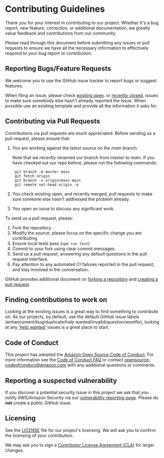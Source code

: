 # Contributing Guidelines

Thank you for your interest in contributing to our project. Whether it's a bug report, new feature, correction, or additional
documentation, we greatly value feedback and contributions from our community.

Please read through this document before submitting any issues or pull requests to ensure we have all the necessary
information to effectively respond to your bug report or contribution.


## Reporting Bugs/Feature Requests

We welcome you to use the GitHub issue tracker to report bugs or suggest features.

When filing an issue, please check [existing open](https://github.com/aws/amazon-chime-sdk-js/issues), or [recently closed](https://github.com/aws/amazon-chime-sdk-js/issues?utf8=%E2%9C%93&q=is%3Aissue%20is%3Aclosed%20), issues to make sure somebody else hasn't already
reported the issue. When possible use an existing template and provide all the information it asks for.

## Contributing via Pull Requests

Contributions via pull requests are much appreciated. Before sending us a pull request, please ensure that:

1. You are working against the latest source on the *main* branch.
   
   Note that we recently renamed our branch from *master* to *main*. If you have checked out our repo before, please run the following commands:

   ```
    git branch -m master main
    git fetch origin
    git branch -u origin/main main
    git remote set-head origin -a
   ```
2. You check existing open, and recently merged, pull requests to make sure someone else hasn't addressed the problem already.
3. You open an issue to discuss any significant work.

To send us a pull request, please:

1. Fork the repository.
2. Modify the source; please focus on the specific change you are contributing.
3. Ensure local tests pass (`npm run test`)
4. Commit to your fork using clear commit messages.
5. Send us a pull request, answering any default questions in the pull request interface.
6. Pay attention to any automated CI failures reported in the pull request, and stay involved in the conversation.

GitHub provides additional document on [forking a repository](https://help.github.com/articles/fork-a-repo/) and
[creating a pull request](https://help.github.com/articles/creating-a-pull-request/).


## Finding contributions to work on

Looking at the existing issues is a great way to find something to contribute on. As our projects, by default, use the default GitHub issue labels (enhancement/bug/duplicate/help wanted/invalid/question/wontfix), looking at any ['help wanted'](https://github.com/aws/amazon-chime-sdk-js/labels/help%20wanted) issues is a great place to start.


## Code of Conduct
This project has adopted the [Amazon Open Source Code of Conduct](https://aws.github.io/code-of-conduct).
For more information see the [Code of Conduct FAQ](https://aws.github.io/code-of-conduct-faq) or contact
opensource-codeofconduct@amazon.com with any additional questions or comments.


## Reporting a suspected vulnerability

If you discover a potential security issue in this project we ask that you notify AWS/Amazon Security via our [vulnerability reporting page](http://aws.amazon.com/security/vulnerability-reporting/). Please do **not** create a public GitHub issue.


## Licensing

See the [LICENSE](https://github.com/aws/amazon-chime-sdk-js/blob/master/LICENSE) file for our project's licensing. We will ask you to confirm the licensing of your contribution.

We may ask you to sign a [Contributor License Agreement (CLA)](http://en.wikipedia.org/wiki/Contributor_License_Agreement) for larger changes.
